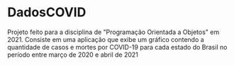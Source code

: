 # DadosCOVID
Projeto feito para a disciplina de "Programação Orientada a Objetos" em 2021. Consiste em uma aplicação que exibe um gráfico contendo a quantidade de casos e mortes por COVID-19 para cada estado do Brasil no período entre março de 2020 e abril de 2021
